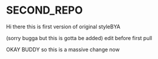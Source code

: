 # SECOND_REPO

Hi there this is first version of original styleBYA

(sorry bugga but this is gotta be added) edit before first pull 


OKAY BUDDY so this is a massive change now
